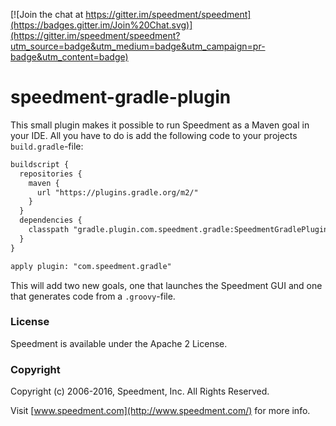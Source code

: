 
[![Join the chat at https://gitter.im/speedment/speedment](https://badges.gitter.im/Join%20Chat.svg)](https://gitter.im/speedment/speedment?utm_source=badge&utm_medium=badge&utm_campaign=pr-badge&utm_content=badge)

# speedment-gradle-plugin
This small plugin makes it possible to run Speedment as a Maven goal in your IDE. All you have to do is add the following code to your projects ```build.gradle```-file:
```xml
buildscript {
  repositories {
    maven {
      url "https://plugins.gradle.org/m2/"
    }
  }
  dependencies {
    classpath "gradle.plugin.com.speedment.gradle:SpeedmentGradlePlugin:2.2.3"
  }
}

apply plugin: "com.speedment.gradle"
```

This will add two new goals, one that launches the Speedment GUI and one that generates code from a ```.groovy```-file.


### License

Speedment is available under the Apache 2 License.


### Copyright

Copyright (c) 2006-2016, Speedment, Inc. All Rights Reserved.

Visit [www.speedment.com](http://www.speedment.com/) for more info.
